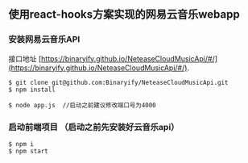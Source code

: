 <!--
 * @Author: Siwen
 * @Date: 2019-10-10 14:00:20
 * @LastEditors: Siwen
 * @LastEditTime: 2019-10-11 17:43:13
 * @Description: 
 -->

## 使用react-hooks方案实现的网易云音乐webapp


### 安装网易云音乐API
接口地址 [https://binaryify.github.io/NeteaseCloudMusicApi/#/](https://binaryify.github.io/NeteaseCloudMusicApi/#/).
```
$ git clone git@github.com:Binaryify/NeteaseCloudMusicApi.git
$ npm install

$ node app.js  //启动之前建议修改端口号为4000

```


### 启动前端项目 （启动之前先安装好云音乐api）
```
$ npm i
$ npm start
```


